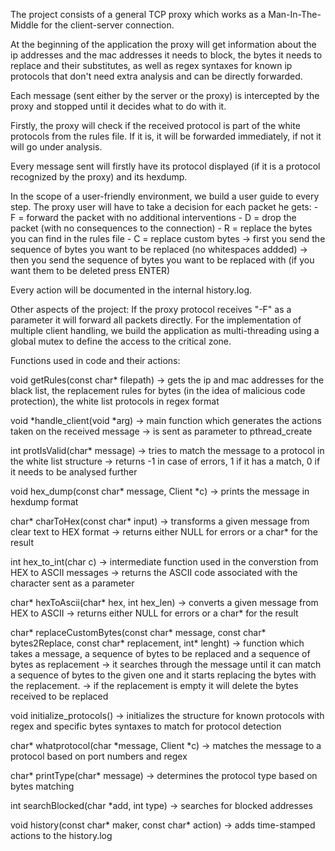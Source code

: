 The project consists of a general TCP proxy which works as a Man-In-The-Middle for the client-server connection.

At the beginning of the application the proxy will get information about the ip addresses and the mac addresses it needs to block, the bytes it needs to replace and their substitutes, as well as regex syntaxes for known ip protocols that don't need extra analysis and can be directly forwarded.

Each message (sent either by the server or the proxy) is intercepted by the proxy and stopped until it decides what to do with it. 

Firstly, the proxy will check if the received protocol is part of the white protocols from the rules file. If it is, it will be forwarded immediately, if not it will go under analysis.

Every message sent will firstly have its protocol displayed (if it is a protocol recognized by the proxy) and its hexdump.

In the scope of a user-friendly environment, we build a user guide to every step. The proxy user will have to take a decision for each packet he gets:
	- F = forward the packet with no additional interventions
	- D = drop the packet (with no consequences to the connection)
	- R = replace the bytes you can find in the rules file
	- C = replace custom bytes 
		-> first you send the sequence of bytes you want to be replaced (no whitespaces addded)
		-> then you send the sequence of bytes you want to be replaced with (if you want them to be deleted press ENTER)

Every action will be documented in the internal history.log.

Other aspects of the project:
	If the proxy protocol receives "-F" as a parameter it will forward all packets directly.
	For the implementation of multiple client handling, we build the application as multi-threading using a global mutex to define the access to the critical zone.



Functions used in code and their actions:

void getRules(const char* filepath)
	-> gets the ip and mac addresses for the black list, the replacement rules for bytes (in the idea of malicious code protection), the white list protocols in regex format

void *handle_client(void *arg) 
	-> main function which generates the actions taken on the received message
	-> is sent as parameter to pthread_create 

int protIsValid(char* message)
	-> tries to match the message to a protocol in the white list structure
	-> returns -1 in case of errors, 1 if it has a match, 0 if it needs to be analysed further
	
void hex_dump(const char* message, Client *c)
	-> prints the message in hexdump format
	
char* charToHex(const char* input)
	-> transforms a given message from clear text to HEX format
	-> returns either NULL for errors or a char* for the result
	
int hex_to_int(char c)
	-> intermediate function used in the converstion from HEX to ASCII messages
	-> returns the ASCII code associated with the character sent as a parameter

char* hexToAscii(char* hex, int hex_len)
	-> converts a given message from HEX to ASCII
	-> returns either NULL for errors or a char* for the result

char* replaceCustomBytes(const char* message, const char* bytes2Replace, const char* replacement, int* lenght)
	-> function which takes a message, a sequence of bytes to be replaced and a sequence of bytes as replacement
	-> it searches through the message until it can match a sequence of bytes to the given one and it starts replacing the bytes with the replacement.
	-> if the replacement is empty it will delete the bytes received to be replaced

void initialize_protocols()
	-> initializes the structure for known protocols with regex and specific bytes syntaxes to match for protocol detection
	
char* whatprotocol(char *message, Client *c) 
	-> matches the message to a protocol based on port numbers and regex

char* printType(char* message)
	-> determines the protocol type based on bytes matching 

int searchBlocked(char *add, int type)
	-> searches for blocked addresses
	
void history(const char* maker, const char* action) 
	-> adds time-stamped actions to the history.log
